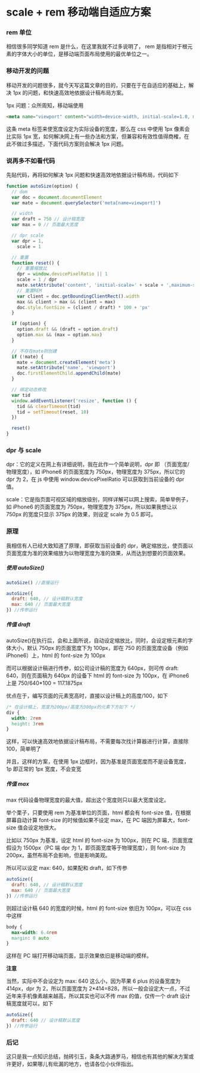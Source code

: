 # scale + rem 移动端自适应方案

### rem 单位

相信很多同学知道 rem 是什么，在这里我就不过多说明了， rem 是指相对于根元素的字体大小的单位，是移动端页面布局使用的最优单位之一。

### 移动开发的问题

移动开发的问题很多，就今天写这篇文章的目的，只要在于在自适应的基础上，解决 1px 的问题，和快速高效地依据设计稿布局方案。

1px 问题：众所周知，移动端使用

```html
<meta name="viewport" content="width=device-width, initial-scale=1.0, minimum-scale=1.0, maximum-scale=1.0, user-scalable=no" />
```

这条 meta 标签来使宽度设定为实际设备的宽度，那么在 css 中使用 1px 像素会比实际 1px 宽，如何解决网上有一些办法和方案，但兼容和有效性值得商榷，在此不做过多描述，下面代码方案则会解决 1px 问题。

### 说再多不如看代码

先贴代码，再将如何解决 1px 问题和快速高效地依据设计稿布局，代码如下

```js
function autoSize(option) {
  // dom
  var doc = document.documentElement
  var mate = document.querySelector('meta[name=viewport]')

  // width
  var draft = 750 // 设计稿宽度
  var max = 0 // 页面最大宽度

  // dpr scale
  var dpr = 1,
    scale = 1

  // 重置
  function reset() {
    // 重置缩放比
    dpr = window.devicePixelRatio || 1
    scale = 1 / dpr
    mate.setAttribute('content', 'initial-scale=' + scale + ',maximum-scale=' + scale + ',minimum-scale=' + scale + ',user-scalable=no')
    // 重置REM
    var client = doc.getBoundingClientRect().width
    max && client > max && (client = max)
    doc.style.fontSize = (client / draft) * 100 + 'px'
  }

  if (option) {
    option.draft && (draft = option.draft)
    option.max && (max = option.max)
  }

  // 不存在mate则创建
  if (!mate) {
    mate = document.createElement('meta')
    mate.setAttribute('name', 'viewport')
    doc.firstElementChild.appendChild(mate)
  }

  // 绑定动态修改
  var tid
  window.addEventListener('resize', function () {
    tid && clearTimeout(tid)
    tid = setTimeout(reset, 10)
  })

  reset()
}
```

### dpr 与 scale

dpr：它的定义在网上有详细说明，我在此作一个简单说明，dpr 即 （页面宽度/物理宽度），如 iPhone6 的页面宽度为 750px，物理宽度为 375px，所以它的 dpr 为 2，在 js 中使用 window.devicePixelRatio 可以获取到当前设备的 dpr 值。

scale：它是指页面可视区域的缩放级别，同样详解可以网上搜索，简单举例子，如 iPhone6 的页面宽度为 750px，物理宽度为 375px，所以如果我想让以 750px 的宽度只显示 375px 的效果，则设定 scale 为 0.5 即可。

### 原理

我相信有人已经大致知道了原理，即获取当前设备的 dpr，确定缩放比，使页面以页面宽度为准的效果缩放为以物理宽度为准的效果，从而达到想要的页面效果。

##### 使用 autoSize()

```js
autoSize() //直接运行

autoSize({
  draft: 640, // 设计稿默认宽度
  max: 640 // 页面最大宽度
}) //传参运行
```

##### 传值 draft

autoSize()在执行后，会和上面所说，自动设定缩放比，同时，会设定根元素的字体大小，默认 750px 的页面宽度下为 100px，即在 750 的页面宽度设备（例如 iPhone6）上，html 的 font-size 为 100px

而可以根据设计稿进行传参，如公司设计稿的宽度为 640px，则可传 draft: 640，则在页面稿为 640px 的设备下 html 的 font-size 为 100px，在 iPhone6 上是 750/640\*100 = 117.1875px

优点在于，编写页面的元素宽高时，直接以设计稿上的高度/100，如下

```css
/* 在设计稿上，宽度为200px/高度为300px的元素下方如下 */
div {
  width: 2rem
  height: 3rem
}
```

这样，可以快速高效地依据设计稿布局，不需要每次找计算器进行计算，直接除 100，简单明了

并且，这样的方案，在使用 1px 边框时，因为基准是页面宽度而不是设备宽度，1p 即正常的 1px 宽度，不会变宽

##### 传值 max

max 代码设备物理宽度的最大值，超出这个宽度则只以最大宽度设定。

举个栗子，只要使用 rem 为基准单位的页面，html 都会有 font-size 值，在根据屏幕自动计算 font-size 的时候值如果不设定 max，在 PC 端因为屏幕大，font-size 值会设定地很大。

比如以 750px 为基准，设定 html 的 font-size 为 100px，则在 PC 端，页面宽度假设为 1500px（PC 端 dpr 为 1，即页面宽度等于物理宽度），则 font-size 为 200px，虽然布局不会影响，但是影响美观。

所以可以设定 max: 640，如果配和 draft，如下传参

```js
autoSize({
  draft: 640, // 设计稿默认宽度
  max: 640 // 页面最大宽度
}) //传参运行
```

则超过设计稿 640 的宽度的时候，html 的 font-size 依旧为 100px，可以在 css 中这样

```css
body {
  max-width: 6.4rem
  margin: 0 auto
}
```

这样在 PC 端打开移动端页面，显示效果依旧是移动端的模样。

**注意**

当然，实际中不会设定为 max: 640 这么小，因为苹果 6 plus 的设备宽度为 414px，dpr 为 2，所以页面宽度为 2\*414=828，所以一般会设定大一点，不过近年来手机像素越来越高，所以其实也可以不传 max 的值，仅传一个 draft 设计稿宽度就可以，如下

```js
autoSize({
  draft: 640 // 设计稿默认宽度
}) //传参运行
```

### 后记

这只是我一点知识总结，抛砖引玉，条条大路通罗马，相信也有其他的解决方案或许更好，如果哪儿有纰漏的地方，也请各位小伙伴指出。
